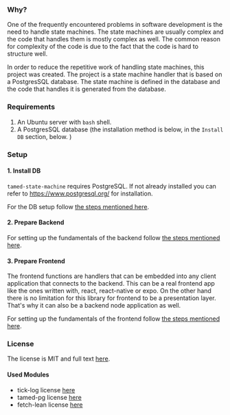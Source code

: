 ### Why?

One of the frequently encountered problems in software development is the need to handle state machines. The state machines are usually complex and the code that handles them is mostly complex as well. The common reason for complexity of the code is due to the fact that the code is hard to structure well.

In order to reduce the repetitive work of handling state machines, this project was created. The project is a state machine handler that is based on a PostgresSQL database. The state machine is defined in the database and the code that handles it is generated from the database.
### Requirements

1. An Ubuntu server with `bash` shell.
2. A PostgresSQL database (the installation method is below, in the `Install DB` section, below. )


### Setup

#### 1. Install DB

`tamed-state-machine` requires PostgreSQL. If not already installed you can refer to https://www.postgresql.org/ for installation.

For the DB setup follow [the steps mentioned here](./database-setup/README.md).

#### 2. Prepare Backend

For setting up the fundamentals of the backend follow [the steps mentioned here](./backend/README.md).

#### 3. Prepare Frontend

The frontend functions are handlers that can be embedded into any client application that connects to the backend. This can be a real frontend app like the ones written with, react, react-native or expo. On the other hand there is no limitation for this library for frontend to be a presentation layer. That's why it can also be a backend node application as well. 

For setting up the fundamentals of the frontend follow [the steps mentioned here](./frontend/README.md).

### License

The license is MIT and full text [here](LICENSE).

#### Used Modules

* tick-log license [here](./OtherLicenses/tick-log.txt)
* tamed-pg license [here](./OtherLicenses/tamed-pg.txt)
* fetch-lean license [here](./OtherLicenses/fetch-lean.txt)

